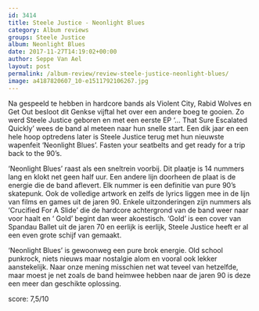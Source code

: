 ```yaml
---
id: 3414
title: Steele Justice - Neonlight Blues
category: Album reviews
groups: Steele Justice
album: Neonlight Blues
date: 2017-11-27T14:19:02+00:00
author: Seppe Van Ael
layout: post
permalink: /album-review/review-steele-justice-neonlight-blues/
image: a4187820607_10-e1511792106267.jpg
---
```

Na gespeeld te hebben in hardcore bands als Violent City, Rabid Wolves en Get Out besloot dit Genkse vijftal het over een andere boeg te gooien. Zo werd Steele Justice geboren en met een eerste EP ‘… That Sure Escalated Quickly’ wees de band al meteen naar hun snelle start. Een dik jaar en een hele hoop optredens later is Steele Justice terug met hun nieuwste wapenfeit ‘Neonlight Blues’. Fasten your seatbelts and get ready for a trip back to the 90’s.

‘Neonlight Blues’ raast als een sneltrein voorbij. Dit plaatje is 14 nummers lang en klokt net geen half uur. Een andere lijn doorheen de plaat is de energie die de band aflevert. Elk nummer is een definitie van pure 90’s skatepunk. Ook de volledige artwork en zelfs de lyrics liggen mee in de lijn van films en games uit de jaren 90. Enkele uitzonderingen zijn nummers als ‘Crucified For A Slide’ die de hardcore achtergrond van de band weer naar voor haalt en ‘ Gold’ begint dan weer akoestisch. ‘Gold’ is een cover van Spandau Ballet uit de jaren 70 en eerlijk is eerlijk, Steele Justice heeft er al een even grote schijf van gemaakt.

‘Neonlight Blues’ is gewoonweg een pure brok energie. Old school punkrock, niets nieuws maar nostalgie alom en vooral ook lekker aanstekelijk. Naar onze mening misschien net wat teveel van hetzelfde, maar moest je net zoals de band heimwee hebben naar de jaren 90 is deze een meer dan geschikte oplossing.

score: 7,5/10

&nbsp;